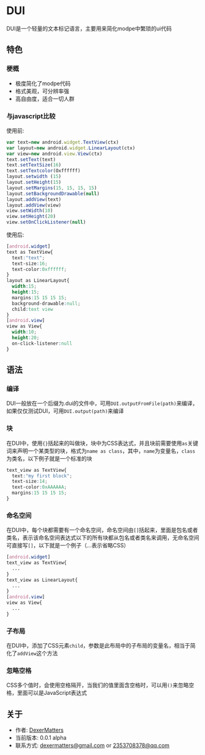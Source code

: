 # DUI
DUI是一个轻量的文本标记语言，主要用来简化modpe中繁琐的ui代码
## 特色
### 梗概
- 极度简化了modpe代码
- 格式美观，可分辨率强
- 高自由度，适合一切人群
### 与javascript比较
使用前:
```javascript
var text=new android.widget.TextView(ctx)
var layout=new android.widget.LinearLayout(ctx)
var view=new android.view.View(ctx)
text.setText(text)
text.setTextSize(16)
text.setTextcolor(Oxffffff)
layout.setwidth (15)
layout.setHeight(15)
layout.setMargins(15, 15, 15, 15)
layout.setBackgroundDrawable(null)
layout.addView(text)
layout.addView(view)
view.setWidth(10)
view.setHeight(20)
view.setOnClickListener(null)
```
使用后:
```css
[android.widget]
text as TextView{
  text:"text";
  text-size:16;
  text-color:0xffffff;
}
layout as LinearLayout{
  width:15;
  height:15;
  margins:15 15 15 15;
  background-drawable:null;
  child:text view
}
[android.view]
view as View{
  width:10;
  height:20;
  on-click-listener:null
}
```
## 语法
### 编译
DUI一般放在一个后缀为.dui的文件中，可用`DUI.outputFromFile(path)`来编译，如果仅仅测试DUI，可用`DUI.output(path)`来编译  
### 块
在DUI中，使用`{}`括起来的叫做块，块中为CSS表达式，并且块前需要使用`as`关键词来声明一个某类型的块，格式为`name as class`，其中，`name`为变量名，`class`为类名，以下例子就是一个标准的块  
```css
text_view as TextView{
  text:"my first block";
  text-size:14;
  text-color:0xAAAAAA;
  margins:15 15 15 15;
}
```
### 命名空间
在DUI中，每个块都需要有一个命名空间，命名空间由`[]`括起来，里面是包名或者类名，表示该命名空间表达式以下的所有块都从包名或者类名来调用，无命名空间可直接写`[]`，以下就是一个例子（...表示省略CSS）
```css
[android.widget]
text_view as TextView{
  ...
}
text_view as LinearLayout{
  ...
}
[android.view]
view as View{
  ...
}
```
### 子布局
在DUI中，添加了CSS元素`child`，参数是此布局中的子布局的变量名，相当于简化了`addView`这个方法
### 忽略空格
CSS多个值时，会使用空格隔开，当我们的值里面含空格时，可以用`()`来忽略空格，里面可以是JavaScript表达式
## 关于
- 作者: [DexerMatters](https://github.com/DexerMatters)
- 当前版本: 0.0.1 alpha
- 联系方式: dexermatters@gmail.com or 2353708378@qq.com  
